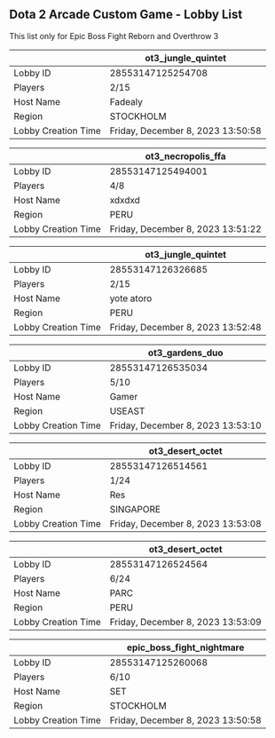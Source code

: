 ## Dota 2 Arcade Custom Game - Lobby List

This list only for Epic Boss Fight Reborn and Overthrow 3

|  | ot3_jungle_quintet |
| ------ | ------ |
| Lobby ID | 28553147125254708 |
| Players | 2/15 |
| Host Name | Fadealy |
| Region | STOCKHOLM |
| Lobby Creation Time | Friday, December 8, 2023 13:50:58 |


|  | ot3_necropolis_ffa |
| ------ | ------ |
| Lobby ID | 28553147125494001 |
| Players | 4/8 |
| Host Name | xdxdxd |
| Region | PERU |
| Lobby Creation Time | Friday, December 8, 2023 13:51:22 |


|  | ot3_jungle_quintet |
| ------ | ------ |
| Lobby ID | 28553147126326685 |
| Players | 2/15 |
| Host Name | yote atoro |
| Region | PERU |
| Lobby Creation Time | Friday, December 8, 2023 13:52:48 |


|  | ot3_gardens_duo |
| ------ | ------ |
| Lobby ID | 28553147126535034 |
| Players | 5/10 |
| Host Name | Gamer |
| Region | USEAST |
| Lobby Creation Time | Friday, December 8, 2023 13:53:10 |


|  | ot3_desert_octet |
| ------ | ------ |
| Lobby ID | 28553147126514561 |
| Players | 1/24 |
| Host Name | Res |
| Region | SINGAPORE |
| Lobby Creation Time | Friday, December 8, 2023 13:53:08 |


|  | ot3_desert_octet |
| ------ | ------ |
| Lobby ID | 28553147126524564 |
| Players | 6/24 |
| Host Name | PARC |
| Region | PERU |
| Lobby Creation Time | Friday, December 8, 2023 13:53:09 |


|  | epic_boss_fight_nightmare |
| ------ | ------ |
| Lobby ID | 28553147125260068 |
| Players | 6/10 |
| Host Name | SET |
| Region | STOCKHOLM |
| Lobby Creation Time | Friday, December 8, 2023 13:50:58 |


